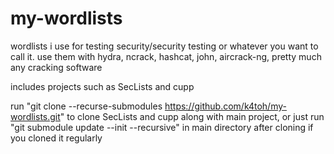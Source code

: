 # my-wordlists
wordlists i use for testing security/security testing or whatever you want to call it. use them with hydra, ncrack, hashcat, john, aircrack-ng, pretty much any cracking software

includes projects such as SecLists and cupp

run "git clone --recurse-submodules https://github.com/k4toh/my-wordlists.git" to clone SecLists and cupp along with main project, or just run "git submodule update --init --recursive" in main directory after cloning if you cloned it regularly 
